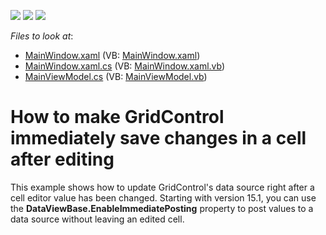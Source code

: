 <!-- default badges list -->
![](https://img.shields.io/endpoint?url=https://codecentral.devexpress.com/api/v1/VersionRange/128651842/21.1.5%2B)
[![](https://img.shields.io/badge/Open_in_DevExpress_Support_Center-FF7200?style=flat-square&logo=DevExpress&logoColor=white)](https://supportcenter.devexpress.com/ticket/details/E4155)
[![](https://img.shields.io/badge/📖_How_to_use_DevExpress_Examples-e9f6fc?style=flat-square)](https://docs.devexpress.com/GeneralInformation/403183)
<!-- default badges end -->
<!-- default file list -->
*Files to look at*:

* [MainWindow.xaml](./CS/UpdateOnPropertyChanged/MainWindow.xaml) (VB: [MainWindow.xaml](./VB/UpdateOnPropertyChanged/MainWindow.xaml))
* [MainWindow.xaml.cs](./CS/UpdateOnPropertyChanged/MainWindow.xaml.cs) (VB: [MainWindow.xaml.vb](./VB/UpdateOnPropertyChanged/MainWindow.xaml.vb))
* [MainViewModel.cs](./CS/UpdateOnPropertyChanged/MainViewModel.cs) (VB: [MainViewModel.vb](./VB/UpdateOnPropertyChanged/MainViewModel.vb))
<!-- default file list end -->
# How to make GridControl immediately save changes in a cell after editing


This example shows how to update GridControl's data source right after a cell editor value has been changed. Starting with version 15.1, you can use the <strong>DataViewBase.EnableImmediatePosting</strong> property to post values to a data source without leaving an edited cell.
